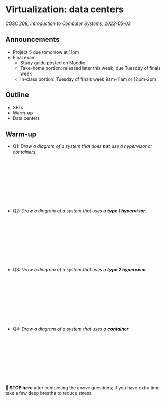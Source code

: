 # Virtualization: data centers
_COSC 208, Introduction to Computer Systems, 2023-05-03_

## Announcements
* Project 5 due tomorrow at 11pm
* Final exam
    * Study guide posted on Moodle
    * Take-home portion: released later this week; due Tuesday of finals week
    * In-class portion: Tuesday of finals week 9am-11am or 12pm-2pm

## Outline
* SETs
* Warm-up
* Data centers

## Warm-up

* Q1: _Draw a diagram of a system that does **not** use a hypervisor or containers._

<p style="height:10em;"></p>

* Q2: _Draw a diagram of a system that uses a **type 1 hypervisor**._

<p style="height:10em;"></p>

* Q3: _Draw a diagram of a system that uses a **type 2 hypervisor**._

<p style="height:10em;"></p>

* Q4: _Draw a diagram of a system that uses a **container**._

<p style="height:10em;"></p>

🛑 **STOP here** after completing the above questions; if you have extra time take a few deep breaths to reduce stress.
